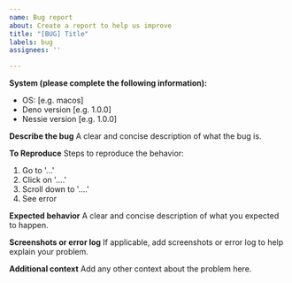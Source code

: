 ```yaml
---
name: Bug report
about: Create a report to help us improve
title: "[BUG] Title"
labels: bug
assignees: ''

---
```


**System (please complete the following information):**

- OS: [e.g. macos]
- Deno version [e.g. 1.0.0]
- Nessie version [e.g. 1.0.0]

**Describe the bug** A clear and concise description of what the bug is.

**To Reproduce** Steps to reproduce the behavior:

1. Go to '...'
2. Click on '....'
3. Scroll down to '....'
4. See error

**Expected behavior** A clear and concise description of what you expected to
happen.

**Screenshots or error log** If applicable, add screenshots or error log to help
explain your problem.

**Additional context** Add any other context about the problem here.
